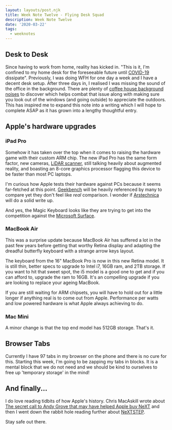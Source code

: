 ```yaml
---
layout: layouts/post.njk
title: Week Note Twelve - Flying Desk Squad
description: Week Note Twelve
date: '2020-03-22'
tags:
  - weeknotes
---
```


## Desk to Desk

Since having to work from home, reality has kicked in. "This is it, I'm confined to my home desk for the foreseeable future until [COVID-19](https://www.nhs.uk/conditions/coronavirus-covid-19/) dissipate". Previously, I was doing WFH for one day a week and I have a decent desk setup. After three days in, I realised I was missing the sound of the office in the background. There are plenty of [coffee house background noises](https://duckduckgo.com/?q=coffee+shop+background+noise&t=osx&ia=videos) to discover which helps combat that issue along with making sure you look out of the windows (and going outside) to appreciate the outdoors. This has inspired me to expand this note into a writing which I will hope to complete ASAP as it has grown into a lengthy thoughtful entry.

## Apple's hardware upgrades

### iPad Pro

Somehow it has taken over the top when it comes to raising the hardware game with their custom ARM chip. The new iPad Pro has the same form factor, new cameras, [LiDAR scanner](https://en.wikipedia.org/wiki/Lidar), still talking heavily about augmented reality, and boasting an 8-core graphics processor flagging this device to be faster than most PC laptops.

I'm curious how Apple tests their hardware against PCs because it seems far-fetched at this point. [Geekbench](https://www.geekbench.com/) will be heavily referenced by many to compare yet they don't feel like *real* comparison. I wonder if [Arstechnica](https://arstechnica.com/) will do a solid write up.

And yes, the Magic Keyboard looks like they are trying to get into the competition against the [Microsoft Surface](https://www.microsoft.com/en-us/surface).

### MacBook Air

This was a surprise update because MacBook Air has suffered a lot in the past few years before getting that worthy Retina display and adapting the dreadful butterfly keyboard with a strange arrow keys layout. 

The keyboard from the 16" MacBook Pro is now in this new Retina model. It is still thin, better specs to upgrade to Intel i7, 16GB ram, and 2TB storage. If you want to hit that sweet spot, the i5 model is a good one to get and if you can afford to, upgrade the ram to 16GB. It's an compelling upgrade if you are looking to replace your ageing MacBook.

If you are still waiting for ARM chipsets, you will have to hold out for a little longer if anything real is to come out from Apple. Performance per watts and low powered hardware is what Apple always achieving to do.

### Mac Mini

A minor change is that the top end model has 512GB storage. That's it.

## Browser Tabs

Currently I have 97 tabs in my browser on the phone and there is no cure for this. Starting this week, I'm going to be zapping my tabs in blocks. It is a mental block that we do not need and we should be kind to ourselves to free up 'temporary storage' in the mind!

## And finally...

I do love reading tidbits of how Apple's history. Chris MacAskill wrote about [The secret call to Andy Grove that may have helped Apple buy NeXT](https://www.cake.co/conversations/g4CP6zJ/the-secret-call-to-andy-grove-that-may-have-helped-apple-buy-next) and then I went down the rabbit hole reading further about [NeXTSTEP](https://en.wikipedia.org/wiki/NeXTSTEP). 

Stay safe out there.